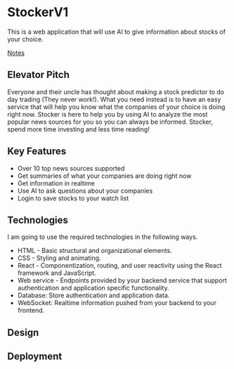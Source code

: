 # StockerV1
This is a web application that will use AI to give information about stocks of your choice.

[Notes](notes.md)

## Elevator Pitch

Everyone and their uncle has thought about making a stock predictor to do day trading (They never work!). What you need instead is to have an easy service that will help you know what the companies of your choice is doing right now. Stocker is here to help you by using AI to analyze the most popular news sources for you so you can always be informed. Stocker, spend more time investing and less time reading!

## Key Features

- Over 10 top news sources supported
- Get summaries of what your companies are doing right now
- Get information in realtime
- Use AI to ask questions about your companies
- Login to save stocks to your watch list

## Technologies
I am going to use the required technologies in the following ways.

- HTML - Basic structural and organizational elements.
- CSS - Styling and animating.
- React - Componentization, routing, and user reactivity using the React framework and JavaScript.
- Web service - Endpoints provided by your backend service that support authentication and application specific functionality.
- Database: Store authentication and application data.
- WebSocket: Realtime information pushed from your backend to your frontend.
## Design

## Deployment